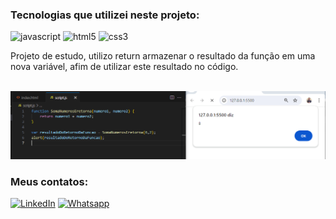 ### Tecnologias que utilizei neste projeto:
<div style="display: inline_block">
<img alt="javascript" src="https://img.shields.io/badge/JavaScript-323330?style=for-the-badge&logo=javascript&logoColor=F7DF1E">
<img alt="html5" src="https://img.shields.io/badge/HTML5-E34F26?style=for-the-badge&logo=html5&logoColor=white">
<img alt="css3" src="https://img.shields.io/badge/CSS3-1572B6?style=for-the-badge&logo=css3&logoColor=white">
</div>
<p>Projeto de estudo, utilizo return armazenar o resultado da função em uma nova variável, afim de utilizar este resultado no código.</p>
<br>
<img src="https://github.com/dev-bars/Return/blob/Master/Fun%C3%A7%C3%A3o%20Return.PNG">

### Meus contatos:
[![LinkedIn](https://img.shields.io/badge/LinkedIn-0077B5?style=for-the-badge&logo=linkedin&logoColor=white)](https://www.linkedin.com/in/renanbars/) [![Whatsapp](https://img.shields.io/badge/WhatsApp-25D366?style=for-the-badge&logo=whatsapp&logoColor=white)](https://api.whatsapp.com/send/?phone=5519992817355&text&type=phone_number&app_absent=0)
<br><br>

